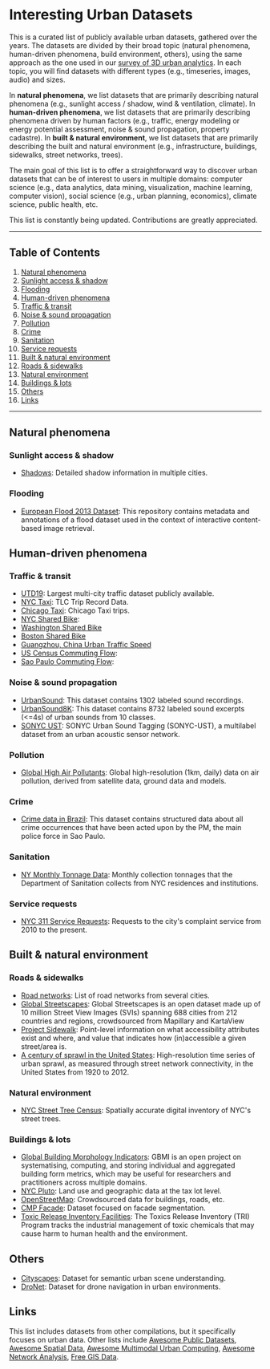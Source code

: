 # Interesting Urban Datasets

This is a curated list of publicly available urban datasets, gathered over the years. The datasets are divided by their broad topic (natural phenomena, human-driven phenomena, build environment, others), using the same approach as the one used in our [survey of 3D urban analytics](https://urbantk.org/survey-3d/). In each topic, you will find datasets with different types (e.g., timeseries, images, audio) and sizes.

In **natural phenomena**, we list datasets that are primarily describing natural phenomena (e.g., sunlight access / shadow, wind & ventilation, climate). 
In **human-driven phenomena**, we list datasets that are primarily describing phenomena driven by human factors (e.g., traffic, energy modeling or energy potential assessment, noise & sound propagation, property cadastre). 
In **built & natural environment**, we list datasets that are primarily describing the built and natural environment (e.g., infrastructure, buildings, sidewalks, street networks, trees). 

The main goal of this list is to offer a straightforward way to discover urban datasets that can be of interest to users in multiple domains: computer science (e.g., data analytics, data mining, visualization, machine learning, computer vision), social science (e.g., urban planning, economics), climate science, public health, etc.

This list is constantly being updated. Contributions are greatly appreciated.

***
## Table of Contents

1. [Natural phenomena](#natural-phenomena)
  1. [Sunlight access & shadow](#sunlight-access--shadow)
  2. [Flooding](#flooding)
2. [Human-driven phenomena](#human-driven-phenomena)
  1. [Traffic & transit](#traffic--transit)
  2. [Noise & sound propagation](#noise--sound-propagation)
  3. [Pollution](#pollution)
  4. [Crime](#crime)
  5. [Sanitation](#sanitation)
  6. [Service requests](#service-requests)
3. [Built & natural environment](#built--natural-environment)
  1. [Roads & sidewalks](#roads--sidewalks)
  2. [Natural environment](#natural-environment)
  3. [Buildings & lots](#buildings--lots)
4. [Others](#others)
5. [Links](#links)

***

## Natural phenomena

### Sunlight access & shadow

- [Shadows](https://github.com/ViDA-NYU/shadow-accrual-maps): Detailed shadow information in multiple cities.

### Flooding

- [European Flood 2013 Dataset](https://github.com/cvjena/eu-flood-dataset): This repository contains metadata and annotations of a flood dataset used in the context of interactive content-based image retrieval.

## Human-driven phenomena

### Traffic & transit

- [UTD19](https://utd19.ethz.ch/): Largest multi-city traffic dataset publicly available.
- [NYC Taxi](https://www1.nyc.gov/site/tlc/about/tlc-trip-record-data.page): TLC Trip Record Data.
- [Chicago Taxi](https://data.cityofchicago.org/Transportation/Taxi-Trips-2013-2023-/wrvz-psew/about_data): Chicago Taxi trips.
- [NYC Shared Bike](https://www.citibikenyc.com/system-data):
- [Washington Shared Bike](https://www.capitalbikeshare.com/system-data)
- [Boston Shared Bike](https://s3.amazonaws.com/hubway-data/index.html)
- [Guangzhou, China Urban Traffic Speed](https://zenodo.org/record/1205229)
- [US Census Commuting Flow](https://www.census.gov/topics/employment/commuting/guidance/flows.html):
- [Sao Paulo Commuting Flow](https://transparencia.metrosp.com.br/dataset/pesquisa-origem-e-destino): 

### Noise & sound propagation

- [UrbanSound](https://urbansounddataset.weebly.com/urbansound.html): This dataset contains 1302 labeled sound recordings.
- [UrbanSound8K](https://urbansounddataset.weebly.com/urbansound8k.html): This dataset contains 8732 labeled sound excerpts (<=4s) of urban sounds from 10 classes.
- [SONYC UST](https://zenodo.org/record/2590742#.X1mVrmdKjOQ): SONYC Urban Sound Tagging (SONYC-UST), a multilabel dataset from an urban acoustic sensor network.

### Pollution

- [Global High Air Pollutants](https://weijing-rs.github.io/product.html): Global high-resolution (1km, daily) data on air pollution, derived from satellite data, ground data and models.

### Crime

- [Crime data in Brazil](https://www.kaggle.com/inquisitivecrow/crime-data-in-brazil): This dataset contains structured data about all crime occurrences that have been acted upon by the PM, the main police force in Sao Paulo.

### Sanitation

- [NY Monthly Tonnage Data](https://data.cityofnewyork.us/City-Government/DSNY-Monthly-Tonnage-Data/ebb7-mvp5/about_data): Monthly collection tonnages that the Department of Sanitation collects from NYC residences and institutions.

### Service requests
- [NYC 311 Service Requests](https://data.cityofnewyork.us/Social-Services/311-Service-Requests-from-2010-to-Present/erm2-nwe9/about_data): Requests to the city's complaint service from 2010 to the present.

## Built & natural environment

### Roads & sidewalks

- [Road networks](https://networkrepository.com/road.php): List of road networks from several cities.
- [Global Streetscapes](https://github.com/ualsg/global-streetscapes): Global Streetscapes is an open dataset made up of 10 million Street View Images (SVIs) spanning 688 cities from 212 countries and regions, crowdsourced from Mapillary and KartaView
- [Project Sidewalk](https://sidewalk-chicago.cs.washington.edu/api): Point-level information on what accessibility attributes exist and where, and value that indicates how (in)accessible a given street/area is.
- [A century of sprawl in the United States](https://datadryad.org/stash/dataset/doi:10.5061/dryad.3k502): High-resolution time series of urban sprawl, as measured through street network connectivity, in the United States from 1920 to 2012.

### Natural environment

- [NYC Street Tree Census](https://www.nycgovparks.org/trees/treescount): Spatially accurate digital inventory of NYC's street trees.

### Buildings & lots

- [Global Building Morphology Indicators](https://github.com/ualsg/global-building-morphology-indicators): GBMI is an open project on systematising, computing, and storing individual and aggregated building form metrics, which may be useful for researchers and practitioners across multiple domains.
- [NYC Pluto](https://www.nyc.gov/site/planning/data-maps/open-data/dwn-pluto-mappluto.page): Land use and geographic data at the tax lot level.
- [OpenStreetMap](http://www.geofabrik.de/data/download.html): Crowdsourced data for buildings, roads, etc.
- [CMP Facade](http://cmp.felk.cvut.cz/~tylecr1/facade/): Dataset focused on facade segmentation.
- [Toxic Release Inventory Facilities](https://www.epa.gov/toxics-release-inventory-tri-program/tri-data-and-tools): The Toxics Release Inventory (TRI) Program tracks the industrial management of toxic chemicals that may cause harm to human health and the environment.

## Others

- [Cityscapes](https://www.cityscapes-dataset.com/): Dataset for semantic urban scene understanding.
- [DroNet](https://rpg.ifi.uzh.ch/dronet.html): Dataset for drone navigation in urban environments.



## Links

This list includes datasets from other compilations, but it specifically focuses on urban data. Other lists include [Awesome Public Datasets](https://github.com/awesomedata/awesome-public-datasets), [Awesome Spatial Data](https://github.com/bchapuis/awesome-spatial-data), [Awesome Multimodal Urban Computing](https://github.com/yoshall/Awesome-Multimodal-Urban-Computing#taxonomy-and-summary-of-open-sourced-dataset), [Awesome Network Analysis](https://github.com/briatte/awesome-network-analysis?tab=readme-ov-file#datasets), [Free GIS Data](https://freegisdata.rtwilson.com/).
